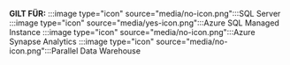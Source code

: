 <Token>**GILT FÜR:** :::image type="icon" source="media/no-icon.png":::SQL Server :::image type="icon" source="media/yes-icon.png":::Azure SQL Managed Instance :::image type="icon" source="media/no-icon.png":::Azure Synapse Analytics :::image type="icon" source="media/no-icon.png":::Parallel Data Warehouse</Token>

